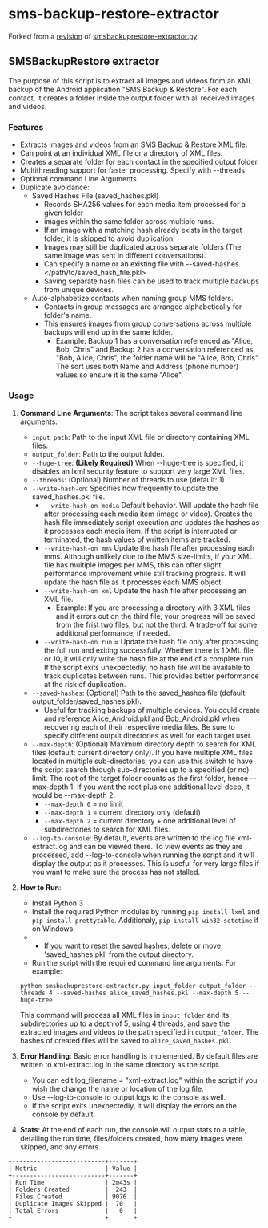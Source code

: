 # sms-backup-restore-extractor
Forked from a [revision](https://gist.github.com/tetrillard/759bf2d165b440e4915c?permalink_comment_id=3057351#gistcomment-3057351) of [smsbackuprestore-extractor.py](https://gist.github.com/tetrillard/759bf2d165b440e4915c).

## SMSBackupRestore extractor
The purpose of this script is to extract all images and videos from an XML backup of the Android application "SMS Backup & Restore". For each contact, it creates a folder inside the output folder with all received images and videos. 

### Features
- Extracts images and videos from an SMS Backup & Restore XML file.
- Can point at an individual XML file or a directory of XML files. 
- Creates a separate folder for each contact in the specified output folder.
- Multithreading support for faster processing. Specify with --threads 
- Optional command Line Arguments
- Duplicate avoidance:
  - Saved Hashes File (saved_hashes.pkl)
    - Records SHA256 values for each media item processed for a given folder
    - images within the same folder across multiple runs.
    - If an image with a matching hash already exists in the target folder, it is skipped to avoid duplication.
    - Images may still be duplicated across separate folders (The same image was sent in different conversations).
    - Can specify a name or an existing file with --saved-hashes </path/to/saved_hash_file.pkl>
    - Saving separate hash files can be used to track multiple backups from unique devices.
  - Auto-alphabetize contacts when naming group MMS folders.
    - Contacts in group messages are arranged alphabetically for folder's name.
    - This ensures images from group conversations across multiple backups will end up in the same folder.
      - Example: Backup 1 has a conversation referenced as "Alice, Bob, Chris" and Backup 2 has a conversation referenced as "Bob, Alice, Chris", the folder name will be "Alice, Bob, Chris". The sort uses both Name and Address (phone number) values so ensure it is the same "Alice".  

### Usage
1. **Command Line Arguments**: The script takes several command line arguments:
    - `input_path`: Path to the input XML file or directory containing XML files.
    - `output_folder`: Path to the output folder.
    - `--huge-tree`: **(Likely Required)** When --huge-tree is specified, it disables an lxml security feature to support very large XML files.
    - `--threads`: (Optional) Number of threads to use (default: 1).
    - `--write-hash-on`: Specifies how frequently to update the saved_hashes.pkl file.
      - `--write-hash-on media` Default behavior. Will update the hash file after processing each media item (image or video). Creates the hash file immediately script execution and updates the hashes as it processes each media item. If the script is interrupted or terminated, the hash values of written items are tracked. 
      - `--write-hash-on mms` Update the hash file after processing each mms. Although unlikely due to the MMS size-limits, if your XML file has multiple images per MMS, this can offer slight performance improvement while still tracking progress. It will update the hash file as it processes each MMS object. 
      - `--write-hash-on xml` Update the hash file after processing an XML file.
        - Example: If you are processing a directory with 3 XML files and it errors out on the third file, your progress will be saved from the frist two files, but not the third. A trade-off for some additional performance, if needed. 
      - `--write-hash-on run` = Update the hash file only after processing the full run and exiting successfully. Whether there is 1 XML file or 10, it will only write the hash file at the end of a complete run. If the script exits unexpectedly, no hash file will be available to track duplicates between runs. This provides better performance at the risk of duplication.  
    - `--saved-hashes`: (Optional) Path to the saved_hashes file (default: output_folder/saved_hashes.pkl).
      - Useful for tracking backups of multiple devices. You could create and reference Alice_Android.pkl and Bob_Android.pkl when recovering each of their respective media files. Be sure to specify different output directories as well for each target user. 
    - `--max-depth`: (Optional) Maximum directory depth to search for XML files (default: current directory only). If you have multiple XML files located in multiple sub-directories, you can use this switch to have the script search through sub-directories up to a specified (or no) limit. The root of the target folder counts as the first folder, hence --max-depth 1. If you want the root plus one additional level deep, it would be --max-depth 2.
      - `--max-depth 0` = no limit
      - `--max-depth 1` = current directory only (default)
      - `--max-depth 2` = current directory + one additional level of subdirectories to search for XML files.
    - `--log-to-console`: By default, events are written to the log file xml-extract.log and can be viewed there. To view events as they are processed, add --log-to-console when running the script and it will display the output as it processes. This is useful for very large files if you want to make sure the process has not stalled.

2. **How to Run**: 
   - Install Python 3
   - Install the required Python modules by running `pip install lxml` and `pip install prettytable`. Additionaly, `pip install win32-setctime` if on Windows.
   -    - If you want to reset the saved hashes, delete or move 'saved_hashes.pkl' from the output directory.
   - Run the script with the required command line arguments. For example:
    ```
    python smsbackuprestore-extractor.py input_folder output_folder --threads 4 --saved-hashes alice_saved_hashes.pkl --max-depth 5 --huge-tree
    ```
    This command will process all XML files in `input_folder` and its subdirectories up to a depth of 5, using 4 threads, and save the extracted images and videos to the path specified in `output_folder`. The hashes of created files will be saved to `alice_saved_hashes.pkl`.

3. **Error Handling**: Basic error handling is implemented. By default files are written to xml-extract.log in the same directory as the script.
   - You can edit log_filename = "xml-extract.log" within the script if you wish the change the name or location of the log file.
   - Use --log-to-console to output logs to the console as well.
   - If the script exits unexpectedly, it will display the errors on the console by default. 

4. **Stats**: At the end of each run, the console will output stats to a table, detailing the run time, files/folders created, how many images were skipped, and any errors. 
```
+--------------------------+-------+
| Metric                   | Value |
+--------------------------+-------+
| Run Time                 | 2m43s |
| Folders Created          |  243  |
| Files Created            | 9076  |
| Duplicate Images Skipped |  70   |
| Total Errors             |   0   |
+--------------------------+-------+
```




